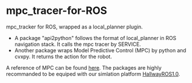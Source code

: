 # mpc_tracer-for-ROS
mpc_tracker for ROS, wrapped as a local_planner plugin.

* A package "api2python" follows the format of local_planner in ROS navigation stack. It calls the mpc tracer by SERVICE. 
* Another package wraps Model Predictive Control (MPC) by python and cvxpy. It returns the action for the robot. 

A reference of MPC can be found [here](https://blog.csdn.net/weixin_43879302/article/details/105880972).
The packages are highly recommanded to be equiped with our simlation platform [HallwayROS1.0](https://github.com/Chris-Arvin/HallwayROS1.0).
